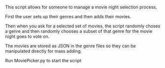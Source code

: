 This script allows for someone to manage a movie night selection process.

First the user sets up their genres and then adds their movies.

Then when you ask for a selected set of movies, the script randomly choses a genre and then randomly chooses a subset of that genre for the movie night goes to vote on.

The movies are stored as JSON in the genre files so they can be manipulated directly for mass adding.

Run MoviePicker.py to start the script
